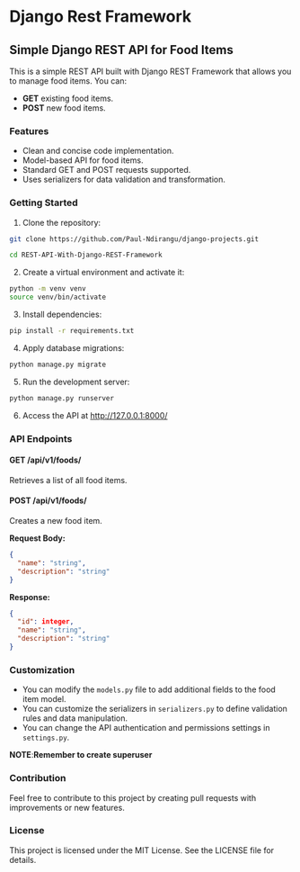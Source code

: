 # Django Rest Framework

## Simple Django REST API for Food Items

This is a simple REST API built with Django REST Framework that allows you to manage food items. You can:

* **GET** existing food items.
* **POST** new food items.

### Features

* Clean and concise code implementation.
* Model-based API for food items.
* Standard GET and POST requests supported.
* Uses serializers for data validation and transformation.

### Getting Started

1. Clone the repository:

```bash
git clone https://github.com/Paul-Ndirangu/django-projects.git
```

```bash
cd REST-API-With-Django-REST-Framework
```


2. Create a virtual environment and activate it:

```bash
python -m venv venv
source venv/bin/activate
```

3. Install dependencies:

```bash
pip install -r requirements.txt
```

4. Apply database migrations:

```bash
python manage.py migrate
```

5. Run the development server:

```bash
python manage.py runserver
```

6. Access the API at http://127.0.0.1:8000/

### API Endpoints

#### GET /api/v1/foods/

Retrieves a list of all food items.

#### POST /api/v1/foods/

Creates a new food item.

**Request Body:**

```json
{
  "name": "string",
  "description": "string"
}
```

**Response:**

```json
{
  "id": integer,
  "name": "string",
  "description": "string"
}
```

### Customization

* You can modify the `models.py` file to add additional fields to the food item model.
* You can customize the serializers in `serializers.py` to define validation rules and data manipulation.
* You can change the API authentication and permissions settings in `settings.py`.

**NOTE**:**Remember to create superuser**


### Contribution

Feel free to contribute to this project by creating pull requests with improvements or new features.

### License

This project is licensed under the MIT License. See the LICENSE file for details.


